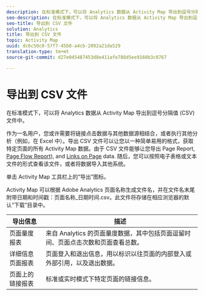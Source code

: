 ```yaml
---
description: 在标准模式下，可以将 Analytics 数据从 Activity Map 导出到逗号分隔值 (CSV) 文件中。
seo-description: 在标准模式下，可以将 Analytics 数据从 Activity Map 导出到逗号分隔值 (CSV) 文件中。
seo-title: 导出到 CSV 文件
solution: Analytics
title: 导出到 CSV 文件
topic: Activity Map
uuid: dc6c50c0-57f7-45b8-a4cb-2092a21da529
translation-type: tm+mt
source-git-commit: d27e045487453d8e411afe788d5ee9160b3c0767

---
```



# 导出到 CSV 文件

在标准模式下，可以将 Analytics 数据从 Activity Map 导出到逗号分隔值 (CSV) 文件中。

作为一名用户，您或许需要将链接点击数据与其他数据源相结合，或者执行其他分析（例如，在 Excel 中）。导出 CSV 文件可以让您以一种简单易用的格式，获取特定页面的所有 Activity Map 数据。由于 CSV 文件能够让您导出 Page Report, [Page Flow Report](/help/analyze/activity-map/activitymap-page-flow.md)), and [Links on Page](/help/analyze/activity-map/activitymap-links-report.md) data. 随后，您可以按照电子表格或文本文件的形式查看该文件，或者将数据导入其他系统。

单击 Activity Map 工具栏上的“导出”图标。

Activity Map 可以根据 Adobe Analytics 页面名称生成文件名，并在文件名末尾附带日期和时间戳：页面名称_日期时间.csv。此文件将存储在相应浏览器的默认“下载”目录中。

| 导出信息 | 描述 |
|---|---|
| 页面量度报表 | 来自 Analytics 的页面量度数据，其中包括页面逗留时间、页面点击次数和页面查看总数。 |
| 详细信息页面报表 | 页面登入和退出信息，用以标识以往页面的内部登入或外部引用，以及退出数据。 |
| 页面上的链接报表 | 标准或实时模式下特定页面的链接信息。 |
